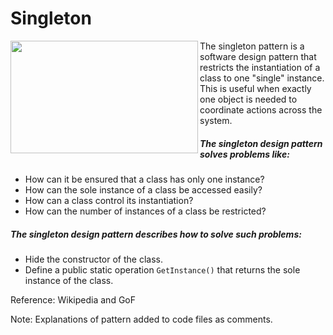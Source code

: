 # Singleton

<img align="left" width="300" height="180" src="https://raw.githubusercontent.com/hamuryen/DesignPatterns/master/src/singleton/uml.png">
The singleton pattern is a software design pattern that restricts the instantiation of a class to one "single" instance. This is useful when exactly one object is needed to coordinate actions across the system.

##### The singleton design pattern solves problems like:
- How can it be ensured that a class has only one instance?
- How can the sole instance of a class be accessed easily?
- How can a class control its instantiation?
- How can the number of instances of a class be restricted?

##### The singleton design pattern describes how to solve such problems: 
- Hide the constructor of the class.
- Define a public static operation `GetInstance()` that returns the sole instance of the class.

Reference: Wikipedia and GoF

Note: Explanations of pattern added to code files as comments.